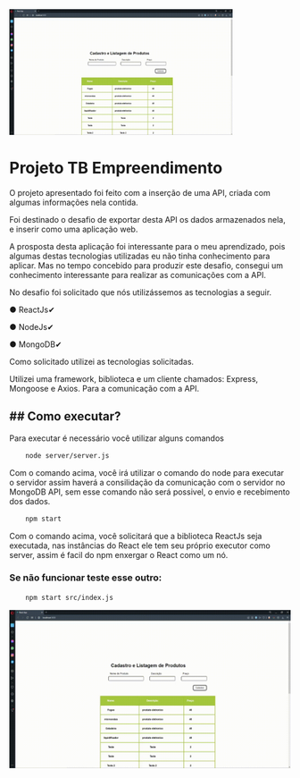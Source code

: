 <img src="https://github.com/Voipdbr/Projeto-TB-Empreendimento/blob/master/video/tela.gif" alt="Voipdbr"  width="400" alt="404 image"/>

<h1>Projeto TB Empreendimento</h1>

O projeto apresentado foi feito  com a inserção de uma API, criada com algumas informações nela contida.

Foi destinado o desafio de exportar desta API os dados armazenados nela, e inserir como uma aplicação web. 

A prosposta desta aplicação foi interessante para o meu aprendizado, pois algumas destas tecnologias utilizadas eu não tinha conhecimento para aplicar. Mas no tempo concebido para produzir este desafio, consegui um conhecimento interessante para realizar as comunicações com a API.

No desafio foi solicitado que nós utilizássemos as tecnologias a seguir.

<p></p>
● ReactJs✔
<p></p>
● NodeJs✔
<p></p>
● MongoDB✔
<p></p>

Como solicitado utilizei as tecnologias solicitadas.

Utilizei uma framework, biblioteca e um cliente chamados: Express, Mongoose e Axios.
Para a comunicação com a API.

<h2>## Como executar?</h2>

Para executar é necessário você utilizar alguns comandos

```bash
    node server/server.js
```

Com o comando acima, você irá utilizar o comando do node para executar o servidor assim haverá a consilidação da comunicação com o servidor no MongoDB API, sem esse comando não será possivel, o envio e recebimento dos dados.

```bash
    npm start
```

Com o comando acima, você solicitará que a biblioteca ReactJs seja executada, nas instâncias do React ele tem seu próprio executor como server, assim é facil do npm enxergar o React como um nó.

<h3>Se não funcionar teste esse outro:</h3>

```bash
    npm start src/index.js
```


<img src="https://github.com/Voipdbr/Projeto-TB-Empreendimento/blob/master/video/tela.gif" alt="Site"  width="800" alt="404 image"/>